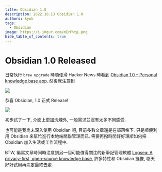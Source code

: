 ```yaml
---
title: Obsidian 1.0
description: 2022.10.13 Obsidian 1.0
authors: kywk
tags:
  - Obsidian
image: https://i.imgur.com/mErPwqL.png
hide_table_of_contents: true
---
```


Obsidian 1.0 Released
=====================

日常執行 `brew upgrade` 時順便滑 Hacker News 時看到 [Obsidian 1.0 – Personal knowledge base app](https://news.ycombinator.com/item?id=33190433).
然後就注意到 

![](https://lh3.googleusercontent.com/pw/AL9nZEVUTboiyX9IPC_tRwXCbbKFcE26fbjWTqfbsR75fu9MYtp4WUZSatrzNa6QGjwr_vlrvfj9qmD8C7rKRt_FbUM_x-0-Kc-XtOtoDXnVGUOfnSV4p64QKTOOxxeMz37Fks95ueJUTDfWE1qEaIhAwPRSaA=w800-no?authuser=0)

恭喜 Obsidian, 1.0 正式 Release!

![](https://lh3.googleusercontent.com/pw/AL9nZEV5EbhtxtHqXNv5ciw7UZDo1u4nrvN5kcrZ_-HpW79vwJtc4E7tV4LWYkRdzhUnb4AA-dEhwTjrCtoyaC65UlogGAW5lOyUheLJm2ANjYF5NB1R7ufek_3qi9AXxbKIJM76qNhAap_ZbUX3euM3wVVrxQ=w800-no?authuser=0)

初步試了一下, 介面上更加洗煉外, 一般需求並沒有太多不同感受.

也可能是我尚未深入使用 Obsidian 吧, 目前多數文章還是在部落格下, 
只是順便利用 Obsidian 來幫忙進行本地端關聯管理而已.
需要再撥時間好好理順如何把 Obsidian 加入生活或工作流程中.

BTW, 編寫文章時同時注意到另一個可能值得關注的新筆記管理軟體 [Logseq: A privacy-first, open-source knowledge base](https://logseq.com/),
許多特性和 Obsidian 挺像, 哪天好好試用再決定最終去處. 
